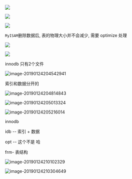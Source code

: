 ![](https://ws4.sinaimg.cn/large/006tNc79ly1fzfn7skhi8j316c0fwwgy.jpg)

![](https://ws1.sinaimg.cn/large/006tNc79ly1fzfn81uw8oj30z40l8dil.jpg)

![](https://ws3.sinaimg.cn/large/006tNc79ly1fzfn90tk7yj314y0k278v.jpg)

`MyISAM`删除数据后, 表的物理大小并不会减少, 需要 optimize 处理



![](https://ws1.sinaimg.cn/large/006tNc79ly1fzfne6rhkaj312w0iogmf.jpg)



![](https://ws3.sinaimg.cn/large/006tNc79ly1fzfneoau23j30ts0880sy.jpg)

innodb 只有2个文件

![image-20190124204542941](https://ws4.sinaimg.cn/large/006tNc79ly1fzhynfij4vj30c209iwfn.jpg)

索引和数据分开的

![image-20190124204814843](https://ws4.sinaimg.cn/large/006tNc79ly1fzhyq2cxegj30f408o77b.jpg)



![image-20190124205013324](https://ws4.sinaimg.cn/large/006tNc79ly1fzhys457g2j31ec0pi492.jpg)

![image-20190124205216014](https://ws3.sinaimg.cn/large/006tNc79ly1fzhyu97howj31jm0t6tos.jpg)





innodb

idb -- 索引 + 数据

opt -- 这个不是 哈

frm- 表结构



![image-20190124210102329](https://ws4.sinaimg.cn/large/006tNc79ly1fzhz3d4wx5j315y0pgain.jpg)

![image-20190124210304649](https://ws3.sinaimg.cn/large/006tNc79ly1fzhz5iekm8j312s0qwdou.jpg) 
